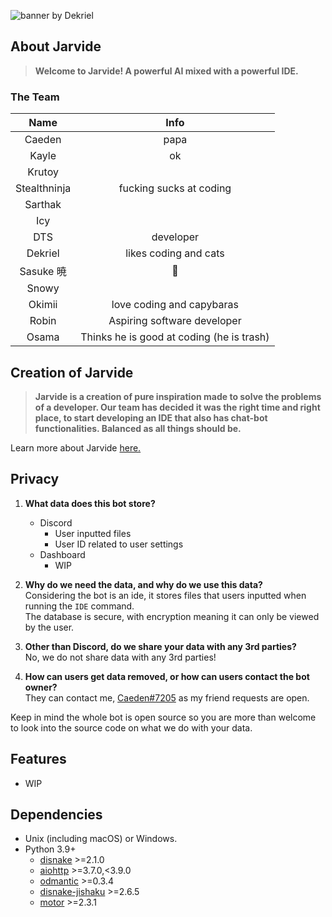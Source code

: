 ![banner by Dekriel](https://media.discordapp.net/attachments/926115595307614252/927838828880887838/big.jpg?width=1024&height=322 "Thanks Dekriel")

## **About Jarvide**
> **Welcome to Jarvide! A powerful AI mixed with a powerful IDE.**

### **The Team**

|Name         | Info   |
|:-----------:|:------:|
| Caeden      | papa   |
| Kayle       | ok       |
| Krutoy      |        |
| Stealthninja|fucking sucks at coding|
| Sarthak     |        |
| Icy         |        |
| DTS         |developer|
| Dekriel     |likes coding and cats|
| Sasuke 暁   |    🗿    |
| Snowy       |
| Okimii      |love coding and capybaras|  
| Robin       | Aspiring software developer |
| Osama       | Thinks he is good at coding (he is trash) |

## **Creation of Jarvide**
> **Jarvide is a creation of pure inspiration made to solve the problems of a developer.
> Our team has decided it was the right time and right place,
> to start developing an IDE that also has chat-bot functionalities.
> Balanced as all things should be.** <br>

Learn more about Jarvide [here.](ABOUT.md "ABOUT.md")

## **Privacy**

1) **What data does this bot store?**<br>
   - Discord
     - User inputted files
     - User ID related to user settings
   - Dashboard
     - WIP

2) **Why do we need the data, and why do we use this data?**<br>
    Considering the bot is an ide, it stores files that users inputted when running the `IDE` command.
    <br>The database is secure,
    with encryption meaning it can only be viewed by the user.

3) **Other than Discord, do we share your data with any 3rd parties?**<br>
No, we do not share data with any 3rd parties!

4) **How can users get data removed, or how can users contact the bot owner?**<br>
They can contact me, [Caeden#7205](https://discord.com/users/298043305927639041) as my friend requests are open.

Keep in mind the whole bot is open source so you are more than welcome to look into the source code on what we do with your data.

## **Features**
- WIP

## **Dependencies**
* Unix (including macOS) or Windows.<br>
* Python 3.9+<br>
  - [disnake](https://github.com/DisnakeDev/disnake "Disnake GitHub") >=2.1.0<br>
  - [aiohttp](https://github.com/aio-libs/aiohttp "Aiohttp GitHub") >=3.7.0,<3.9.0<br>
  - [odmantic](https://github.com/art049/odmantic "Odmantic GitHub") >=0.3.4<br>
  - [disnake-jishaku](https://github.com/Kraots/jishaku "Disnake-jishaku GitHub") >=2.6.5<br>
  - [motor](https://github.com/mongodb/motor "Motor GitHub") >=2.3.1<br>

